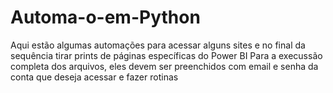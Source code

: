 # Automa-o-em-Python

Aqui estão algumas automações para acessar alguns sites e no final da sequência tirar prints de páginas específicas do Power BI
Para a execussão completa dos arquivos, eles devem ser preenchidos com email e senha da conta que deseja acessar e fazer rotinas
